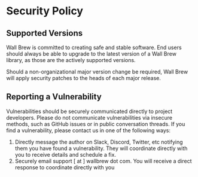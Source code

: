 # Security Policy

## Supported Versions

Wall Brew is committed to creating safe and stable software.
End users should always be able to upgrade to the latest version of a Wall Brew library, as those are the actively supported versions.

Should a non-organizational major version change be required, Wall Brew will apply security patches to the heads of each major release.

## Reporting a Vulnerability

Vulnerabilities should be securely communicated directly to project developers.
Please do not communicate vulnerabilities via insecure methods, such as GitHub issues or in public conversation threads.
If you find a vulnerability, please contact us in one of the following ways:

1. Directly message the author on Slack, Discord, Twitter, etc notifying them you have found a vulnerability. They will coordinate directly with you to receive details and schedule a fix.
2. Securely email support [ at ] wallbrew dot com. You will receive a direct response to coordinate directly with you

<!-- This file was automatically copied and populated by rebroadcast -->
<!-- Do not edit this file directly, instead modify the source at https://github.com/Wall-Brew-Co/rebroadcast -->
